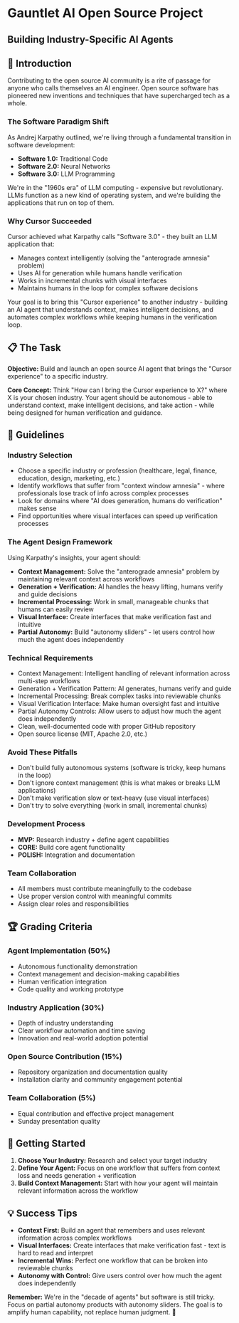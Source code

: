 # Gauntlet AI Open Source Project
## Building Industry-Specific AI Agents

## 🎯 Introduction

Contributing to the open source AI community is a rite of passage for anyone who calls themselves an AI engineer. Open source software has pioneered new inventions and techniques that have supercharged tech as a whole.

### The Software Paradigm Shift

As Andrej Karpathy outlined, we're living through a fundamental transition in software development:

- **Software 1.0:** Traditional Code
- **Software 2.0:** Neural Networks  
- **Software 3.0:** LLM Programming

We're in the "1960s era" of LLM computing - expensive but revolutionary. LLMs function as a new kind of operating system, and we're building the applications that run on top of them.

### Why Cursor Succeeded

Cursor achieved what Karpathy calls "Software 3.0" - they built an LLM application that:

- Manages context intelligently (solving the "anterograde amnesia" problem)
- Uses AI for generation while humans handle verification
- Works in incremental chunks with visual interfaces
- Maintains humans in the loop for complex software decisions

Your goal is to bring this "Cursor experience" to another industry - building an AI agent that understands context, makes intelligent decisions, and automates complex workflows while keeping humans in the verification loop.

## 📋 The Task

**Objective:** Build and launch an open source AI agent that brings the "Cursor experience" to a specific industry.

**Core Concept:** Think "How can I bring the Cursor experience to X?" where X is your chosen industry. Your agent should be autonomous - able to understand context, make intelligent decisions, and take action - while being designed for human verification and guidance.

## 📏 Guidelines

### Industry Selection

- Choose a specific industry or profession (healthcare, legal, finance, education, design, marketing, etc.)
- Identify workflows that suffer from "context window amnesia" - where professionals lose track of info across complex processes
- Look for domains where "AI does generation, humans do verification" makes sense
- Find opportunities where visual interfaces can speed up verification processes

### The Agent Design Framework

Using Karpathy's insights, your agent should:

- **Context Management:** Solve the "anterograde amnesia" problem by maintaining relevant context across workflows
- **Generation + Verification:** AI handles the heavy lifting, humans verify and guide decisions
- **Incremental Processing:** Work in small, manageable chunks that humans can easily review
- **Visual Interface:** Create interfaces that make verification fast and intuitive
- **Partial Autonomy:** Build "autonomy sliders" - let users control how much the agent does independently

### Technical Requirements

- Context Management: Intelligent handling of relevant information across multi-step workflows
- Generation + Verification Pattern: AI generates, humans verify and guide
- Incremental Processing: Break complex tasks into reviewable chunks
- Visual Verification Interface: Make human oversight fast and intuitive
- Partial Autonomy Controls: Allow users to adjust how much the agent does independently
- Clean, well-documented code with proper GitHub repository
- Open source license (MIT, Apache 2.0, etc.)

### Avoid These Pitfalls

- Don't build fully autonomous systems (software is tricky, keep humans in the loop)
- Don't ignore context management (this is what makes or breaks LLM applications)
- Don't make verification slow or text-heavy (use visual interfaces)
- Don't try to solve everything (work in small, incremental chunks)

### Development Process

- **MVP:** Research industry + define agent capabilities
- **CORE:** Build core agent functionality
- **POLISH:** Integration and documentation

### Team Collaboration

- All members must contribute meaningfully to the codebase
- Use proper version control with meaningful commits
- Assign clear roles and responsibilities

## 🏆 Grading Criteria

### Agent Implementation (50%)
- Autonomous functionality demonstration
- Context management and decision-making capabilities
- Human verification integration
- Code quality and working prototype

### Industry Application (30%)
- Depth of industry understanding
- Clear workflow automation and time saving
- Innovation and real-world adoption potential

### Open Source Contribution (15%)
- Repository organization and documentation quality
- Installation clarity and community engagement potential

### Team Collaboration (5%)
- Equal contribution and effective project management
- Sunday presentation quality

## 🚀 Getting Started

1. **Choose Your Industry:** Research and select your target industry
2. **Define Your Agent:** Focus on one workflow that suffers from context loss and needs generation + verification
3. **Build Context Management:** Start with how your agent will maintain relevant information across the workflow

## 💡 Success Tips

- **Context First:** Build an agent that remembers and uses relevant information across complex workflows
- **Visual Interfaces:** Create interfaces that make verification fast - text is hard to read and interpret
- **Incremental Wins:** Perfect one workflow that can be broken into reviewable chunks
- **Autonomy with Control:** Give users control over how much the agent does independently

**Remember:** We're in the "decade of agents" but software is still tricky. Focus on partial autonomy products with autonomy sliders. The goal is to amplify human capability, not replace human judgment. 🚀 